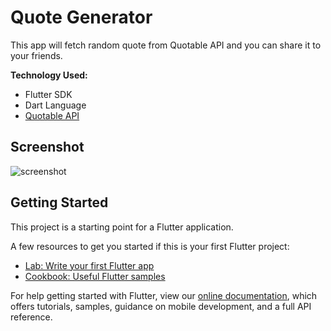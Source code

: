 # Quote Generator

This app will fetch random quote from Quotable API and you can share it to your friends.

**Technology Used:**

- Flutter SDK
- Dart Language
- [Quotable API](https://github.com/lukePeavey/quotable)

## Screenshot

![screenshot](https://lh3.googleusercontent.com/29URLvXUrsX1q-_Hg6manFN8vMBSlK4TxXDC6UR2cH5iR69_fJW3OAZLxUuX1al_SIQoBmFxfTpt48qdj3jI6CsRGdj764wW3kvgjFrw1n8h935ETANoQOyJdoCfL6KqbrmGRtrxd7trETFcUh3mygSOBOTsqursH3fqrc1Adk8IHWZXi_eyUTHtisVQZ-8-jFN95PeKrEFMWqZ1EY7ahJp-v40HU3ha1A9kYPy-cbCcL-j1v6c8-n4lDVwJsmNopPOvwsQAOJ_EFA-0tmj6UmInkeExKcToNfuKRmP2MpJN_m_jXrlNgvCGnVHzQ0Wlwrz9yjmz3V6kXhvqhGNu5DpFELiQ-lUewGFMSefk__FK43QWMbnq2VeY7WoL0Q6RNVirCwj_LHTi8HmCsPMX5pEoFUfy5fNr9bnGguc2D38Z1qPOZzkE8Y7B7Sw4F8mpqYaaNCUAcLmHFZDe6rtNey9QitclRN011KNFWi82-LFX1h6K6dJVBwuIopEv4IRlH-P2V4xrIHOmwrKJBF72PInKIwlUpn2WJv-WZYdrK6TaVO6KWBjq4l8SHS8UH5Rwy1uf4M6OyCbxbw6RU1kQox3VzbR2mfQzHm2mo15uxcly4OxoO6tESg-Spvf0JM0hTuN6HdFcFe0odY8vX-jv1f2PAofKhCq2n8V1rMJbJCqA63hMV4XkZAOLgAIX=w309-h669-no?authuser=0)

## Getting Started

This project is a starting point for a Flutter application.

A few resources to get you started if this is your first Flutter project:

- [Lab: Write your first Flutter app](https://flutter.dev/docs/get-started/codelab)
- [Cookbook: Useful Flutter samples](https://flutter.dev/docs/cookbook)

For help getting started with Flutter, view our
[online documentation](https://flutter.dev/docs), which offers tutorials,
samples, guidance on mobile development, and a full API reference.
